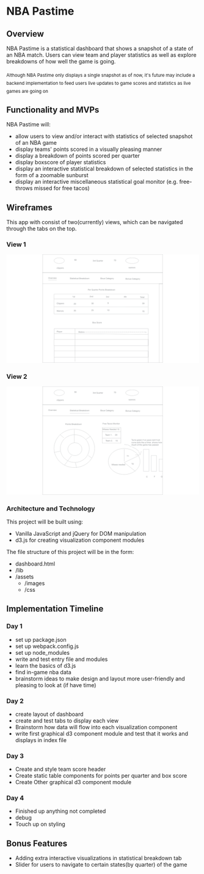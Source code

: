 # NBA Pastime

## Overview
NBA Pastime is a statistical dashboard that shows a snapshot of a state of an NBA match. Users can view team and player statistics as well as explore breakdowns of how well the game is going.

<sub>Although NBA Pastime only displays a single snapshot as of now, it's future may include a backend implementation to feed users live updates to game scores and statistics as live games are going on</sub>

## Functionality and MVPs

NBA Pastime will:
 * allow users to view and/or interact with statistics of selected snapshot of an NBA game
 * display teams' points scored in a visually pleasing manner
 * display a breakdown of points scored per quarter
 * display boxscore of player statistics
 * display an interactive statistical breakdown of selected statistics in the form of a zoomable sunburst
 * display an interactive miscellaneous statistical goal monitor (e.g. free-throws missed for free tacos)

## Wireframes

This app with consist of two(currently) views, which can be navigated through the tabs on the top.

### View 1

![](https://raw.githubusercontent.com/alvink92/nba-pastime/master/docs/images/wireframes/overview.png)


### View 2

![](https://raw.githubusercontent.com/alvink92/nba-pastime/master/docs/images/wireframes/stat_breakdown.png)


### Architecture and Technology

This project will be built using:
 * Vanilla JavaScript and jQuery for DOM manipulation
 * d3.js for creating visualization component modules

The file structure of this project will be in the form:

 * dashboard.html
 * /lib
 * /assets
   * /images
   * /css

## Implementation Timeline

### Day 1
 * set up package.json
 * set up webpack.config.js
 * set up node_modules
 * write and test entry file and modules
 * learn the basics of d3.js
 * find in-game nba data
 * brainstorm ideas to make design and layout more user-friendly and pleasing to look at (if have time)

### Day 2
 * create layout of dashboard
 * create and test tabs to display each view
 * Brainstorm how data will flow into each visualization component
 * write first graphical d3 component module and test that it works and displays in index file


### Day 3
 * Create and style team score header
 * Create static table components for points per quarter and box score
 * Create Other graphical d3 component module

### Day 4
 * Finished up anything not completed
 * debug
 * Touch up on styling

## Bonus Features
 * Adding extra interactive visualizations in statistical breakdown tab
 * Slider for users to navigate to certain states(by quarter) of the game
